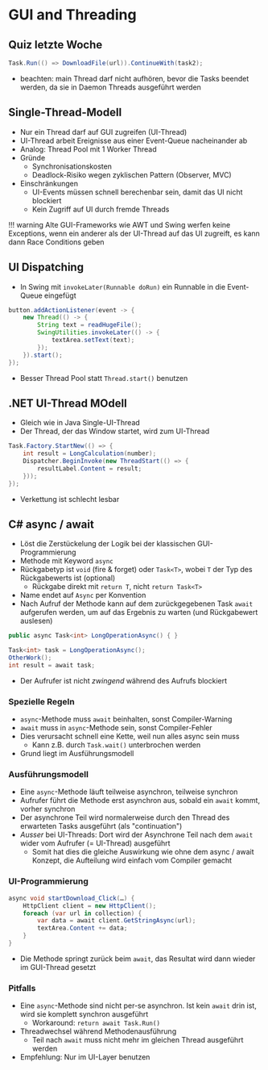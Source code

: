 # GUI and Threading
## Quiz letzte Woche
```csharp
Task.Run(() => DownloadFile(url)).ContinueWith(task2);
```
- beachten: main Thread darf nicht aufhören, bevor die Tasks beendet werden, da sie in Daemon Threads ausgeführt werden

## Single-Thread-Modell
- Nur ein Thread darf auf GUI zugreifen (UI-Thread)
- UI-Thread arbeit Ereignisse aus einer Event-Queue nacheinander ab
- Analog: Thread Pool mit 1 Worker Thread
- Gründe
    - Synchronisationskosten
    - Deadlock-Risiko wegen zyklischen Pattern (Observer, MVC)
- Einschränkungen
    - UI-Events müssen schnell berechenbar sein, damit das UI nicht blockiert
    - Kein Zugriff auf UI durch fremde Threads

!!! warning
    Alte GUI-Frameworks wie AWT und Swing werfen keine Exceptions, wenn ein anderer als der UI-Thread auf das UI zugreift, es kann dann Race Conditions geben

## UI Dispatching
- In Swing mit `invokeLater(Runnable doRun)` ein Runnable in die Event-Queue eingefügt

```java
button.addActionListener(event -> {
    new Thread(() -> {
        String text = readHugeFile();
        SwingUtilities.invokeLater(() -> {
            textArea.setText(text);
        });
    }).start();
});
```
- Besser Thread Pool statt `Thread.start()` benutzen

## .NET UI-Thread MOdell
- Gleich wie in Java Single-UI-Thread
- Der Thread, der das Window startet, wird zum UI-Thread
```csharp
Task.Factory.StartNew(() => {
    int result = LongCalculation(number);
    Dispatcher.BeginInvoke(new ThreadStart(() => {
        resultLabel.Content = result;
    }));
});
```
- Verkettung ist schlecht lesbar

## C# async / await
- Löst die Zerstückelung der Logik bei der klassischen GUI-Programmierung
- Methode mit Keyword `async`
- Rückgabetyp ist `void` (fire & forget) oder `Task<T>`, wobei `T` der Typ des Rückgabewerts ist (optional)
    - Rückgabe direkt mit `return T`, nicht `return Task<T>`
- Name endet auf `Async` per Konvention
- Nach Aufruf der Methode kann auf dem zurückgegebenen Task `await` aufgerufen werden, um auf das Ergebnis zu warten (und Rückgabewert auslesen)

```csharp
public async Task<int> LongOperationAsync() { }

Task<int> task = LongOperationAsync();
OtherWork();
int result = await task;
```
- Der Aufrufer ist nicht *zwingend* während des Aufrufs blockiert

### Spezielle Regeln
- `async`-Methode muss `await` beinhalten, sonst Compiler-Warning
- `await` muss in `async`-Methode sein, sonst Compiler-Fehler
- Dies verursacht schnell eine Kette, weil nun alles async sein muss
    - Kann z.B. durch `Task.wait()` unterbrochen werden
- Grund liegt im Ausführungsmodell

### Ausführungsmodell
- Eine `async`-Methode läuft teilweise asynchron, teilweise synchron
- Aufrufer führt die Methode erst asynchron aus, sobald ein `await` kommt, vorher synchron
- Der asynchrone Teil wird normalerweise durch den Thread des erwarteten Tasks ausgeführt (als "continuation")
- *Ausser* bei UI-Threads: Dort wird der Asynchrone Teil nach dem `await` wider vom Aufrufer (= UI-Thread) ausgeführt
    - Somit hat dies die gleiche Auswirkung wie ohne dem async / await Konzept, die Aufteilung wird einfach vom Compiler gemacht

### UI-Programmierung
```csharp
async void startDownload_Click(…) {
    HttpClient client = new HttpClient();
    foreach (var url in collection) {
        var data = await client.GetStringAsync(url);
        textArea.Content += data;
    }
}
```
- Die Methode springt zurück beim `await`, das Resultat wird dann wieder im GUI-Thread gesetzt

### Pitfalls
- Eine `async`-Methode sind nicht per-se asynchron. Ist kein `await` drin ist, wird sie komplett synchron ausgeführt
    - Workaround: `return await Task.Run()`
- Threadwechsel während Methodenausführung
    - Teil nach `await` muss nicht mehr im gleichen Thread ausgeführt werden
- Empfehlung: Nur im UI-Layer benutzen
